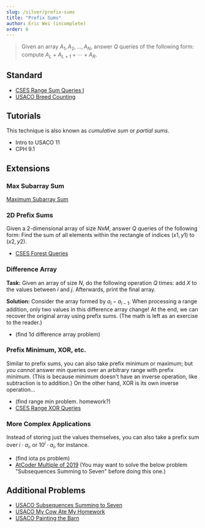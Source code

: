 ```yaml
---
slug: /silver/prefix-sums
title: "Prefix Sums"
author: Eric Wei (incomplete)
order: 6
---
```


> Given an array $A_1,A_2,\ldots,A_N$, answer $Q$ queries of the following form: compute $A_L+A_{L+1}+\cdots+A_R$.

<!-- END DESCRIPTION -->

## Standard

 -  [CSES Range Sum Queries I](https://cses.fi/problemset/task/1646)
 -  [USACO Breed Counting](http://www.usaco.org/index.php?page=viewproblem2&cpid=572)

## Tutorials

This technique is also known as *cumulative sum* or *partial sums*.

 - Intro to USACO 11
 - CPH 9.1

## Extensions

### Max Subarray Sum

[Maximum Subarray Sum](https://cses.fi/problemset/task/1643)

### 2D Prefix Sums

Given a 2-dimensional array of size $NxM$, answer $Q$ queries of the following form: Find the sum of all elements within the rectangle of indices $(x1,y1)$ to $(x2,y2)$.

 - [CSES Forest Queries](https://cses.fi/problemset/task/1652)

### Difference Array

**Task:** Given an array of size $N$, do the following operation $Q$ times: add $X$ to the values between $i$ and $j$. Afterwards, print the final array.

**Solution:** Consider the array formed by $a_i-a_{i-1}$. When processing a range addition, only two values in this difference array change! At the end, we can recover the original array using prefix sums. (The math is left as an exercise to the reader.)

 - (find 1d difference array problem) 

### Prefix Minimum, XOR, etc.

Similar to prefix sums, you can also take prefix minimum or maximum; but *you cannot* answer min queries over an arbitrary range with prefix minimum. (This is because minimum doesn't have an inverse operation, like subtraction is to addition.)
On the other hand, XOR is its own inverse operation...

 - (find range min problem. homework?)
 - [CSES Range XOR Queries](https://cses.fi/problemset/task/1650)

### More Complex Applications

Instead of storing just the values themselves, you can also take a prefix sum over $i\cdot a_i$, or $10^i \cdot a_i$, for instance.

 - (find iota ps problem)
 - [AtCoder Multiple of 2019](https://atcoder.jp/contests/abc164/tasks/abc164_d) (You may want to solve the below problem "Subsequences Summing to Seven" before doing this one.)

## Additional Problems

 - [USACO Subsequences Summing to Seven](http://www.usaco.org/index.php?page=viewproblem2&cpid=595)
 - [USACO My Cow Ate My Homework](http://usaco.org/index.php?page=viewproblem2&cpid=762)
 - [USACO Painting the Barn](http://www.usaco.org/index.php?page=viewproblem2&cpid=919)
